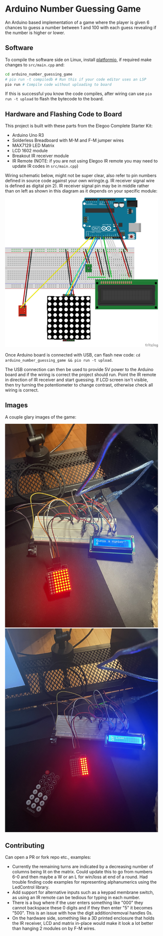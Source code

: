 # Arduino Number Guessing Game
An Arduino based implementation of a game where the player is given 6 chances to guess a number between 1 and 100 with each guess revealing if the number is higher or lower.


## Software
To compile the software side on Linux, install [platformio](https://platformio.org/install), if required make changes to `src/main.cpp` and:

```bash
cd arduino_number_guessing_game
# pio run -t compiledb # Run this if your code editor uses an LSP
pio run # Compile code without uploading to board
```

If this is successful you know the code compiles, after wiring can use `pio run -t upload` to flash the bytecode to the board.

## Hardware and Flashing Code to Board
This project is built with these parts from the Elegoo Complete Starter Kit: 

- Arduino Uno R3
- Solderless Breadboard with M-M and F-M jumper wires
- MAX7129 LED Matrix
- LCD 1602 module
- Breakout IR receiver module
- IR Remote (NOTE: if you are not using Elegoo IR remote you may need to update IR codes  in `src/main.cpp`)

Wiring schematic below, might not be super clear, also refer to pin numbers defined in source code against your own wiring(e.g. IR receiver signal wire is defined as digital pin 2). IR receiver signal pin may be in middle rather than on left as shown in this diagram as it depends on your specific module:

![Schematic](docs/arduino_number_guessing_game_schematic.png)

Once Arduino board is connected with USB, can flash new code: `cd arduino_number_guessing_game && pio run -t upload`. 

The USB connection can then be used to provide 5V power to the Arduino board and if the wiring is correct the project should run. Point the IR remote in direction of IR receiver and start guessing. If LCD screen isn't visible, then try turning the potentiometer to change contrast, otherwise check all wiring is correct.

## Images
A couple glary images of the game:

![img1.jpeg](docs/img1.jpeg)
![img2.jpeg](docs/img2.jpeg)

## Contributing
Can open a PR or fork repo etc., examples:

- Currently the remaining turns are indicated by a decreasing number of columns being lit on the matrix. Could update this to go from numbers 6-0 and then maybe a W or an L for win/loss at end of a round. Had trouble finding code examples for representing alphanumerics using the LedControl library.
- Add support for alternative inputs such as a keypad membrane switch, as using an IR remote can be tedious for typing in each number.
- There is a bug where if the user enters something like "000" they cannot backspace these 0 digits and if they then enter "5" it becomes "500". This is an issue with how the digit addition/removal handles 0s.
- On the hardware side, something like a 3D printed enclosure that holds the IR receiver, LCD and matrix in-place would make it look a lot better than hanging 2 modules on by F-M wires.

